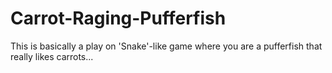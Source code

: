 # Carrot-Raging-Pufferfish
This is basically a play on 'Snake'-like game where you are a pufferfish that really likes carrots...
